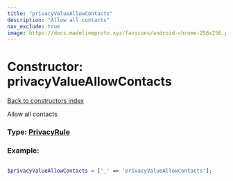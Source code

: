 ```yaml
---
title: "privacyValueAllowContacts"
description: "Allow all contacts"
nav_exclude: true
image: https://docs.madelineproto.xyz/favicons/android-chrome-256x256.png
---
```

# Constructor: privacyValueAllowContacts  
[Back to constructors index](/API_docs/constructors/index.html)



Allow all contacts




### Type: [PrivacyRule](/API_docs/types/PrivacyRule.html)


### Example:

```php

$privacyValueAllowContacts = ['_' => 'privacyValueAllowContacts'];
```  
